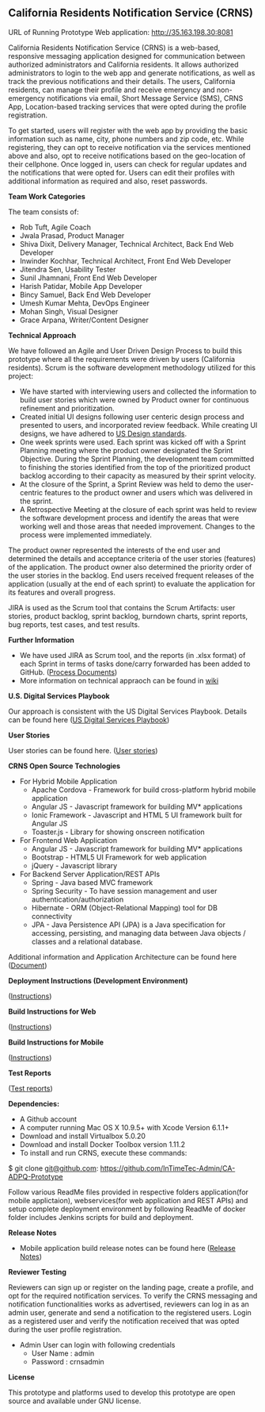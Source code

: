 
**California Residents Notification Service (CRNS)**
------------------------------------------------

URL of Running Prototype Web application: http://35.163.198.30:8081

California Residents Notification Service (CRNS) is a web-based, responsive messaging application designed for communication between authorized administrators and California residents. It allows authorized administrators to login to the web app and generate notifications, as well as track the previous notifications and their details. The users, California residents, can manage their profile and receive emergency and non-emergency notifications via email, Short Message Service (SMS), CRNS App, Location-based tracking services that were opted during the profile registration.

To get started, users will register with the web app by providing the basic information such as name, city, phone numbers and zip code, etc. While registering, they can opt to receive notification via the services mentioned above and also, opt to receive notifications based on the geo-location of their cellphone. Once logged in, users can check for regular updates and the notifications that were opted for. Users can edit their profiles with additional information as required and also, reset passwords.

**Team Work Categories**

 The team consists of:

- Rob Tuft, Agile Coach
- Jwala Prasad, Product Manager 
- Shiva Dixit, Delivery Manager, Technical Architect, Back End Web Developer
- Inwinder Kochhar, Technical Architect, Front End Web Developer
- Jitendra Sen, Usability Tester
- Sunil Jhamnani, Front End Web Developer
- Harish Patidar, Mobile App Developer
- Bincy Samuel, Back End Web Developer
- Umesh Kumar Mehta, DevOps Engineer
- Mohan Singh, Visual Designer
- Grace Arpana, Writer/Content Designer

**Technical Approach**

We have followed an Agile and User Driven Design Process to build this prototype where all the requirements were driven by users (California residents). Scrum is the software development methodology utilized for this project:

 - We have started with interviewing users and collected the information to build user stories which were owned by Product owner for continuous refinement and prioritization.
 - Created initial UI designs following user centeric design process and presented to users, and incorporated review feedback. While creating UI designs, we have adhered to [US Design standards](https://standards.usa.gov/).
 - One week sprints were used.  Each sprint was kicked off with a Sprint Planning meeting where the product owner designated the Sprint Objective. During the Sprint Planning, the development team committed to finishing the stories identified from the top of the prioritized product backlog according to their capacity as measured by their sprint velocity. 
 - At the closure of the Sprint, a Sprint Review was held to demo the user-centric features to the product owner and users which was delivered in the sprint. 
 - A Retrospective Meeting at the closure of each sprint was held to review the software development process and identify the areas that were working well and those areas that needed improvement. Changes to the process were implemented immediately.  

The product owner represented the interests of the end user and determined the details and acceptance criteria of the user stories (features) of the application. The product owner also determined the priority order of the user stories in the backlog. End users received frequent releases of the application (usually at the end of each sprint) to evaluate the application for its features and overall progress.

JIRA is used as the Scrum tool that contains the Scrum Artifacts: user stories, product backlog, sprint backlog, burndown charts, sprint reports, bug reports, test cases, and test results. 

**Further Information**
 -  We have used JIRA as Scrum tool, and the reports (in .xlsx format) of each Sprint in terms of tasks done/carry forwarded has been added to GitHub. ([Process Documents](https://github.com/InTimeTec-Admin/CA-ADPQ-Prototype/tree/master/process-docs))
 - More information on technical appraoch can be found in [wiki](https://github.com/InTimeTec-Admin/CA-ADPQ-Prototype/wiki/Application-Architecture-&-Technical-Approach)

**U.S. Digital Services Playbook**

Our approach is consistent with the US Digital Services Playbook. Details can be found here ([US Digital Services Playbook](https://github.com/InTimeTec-Admin/CA-ADPQ-Prototype/wiki/U.S.-Digital-Services-Playbook))


**User Stories**

User stories can be found here. ([User stories](https://github.com/InTimeTec-Admin/CA-ADPQ-Prototype/wiki/User-Stories))


**CRNS Open Source Technologies**

- For Hybrid Mobile Application
	- Apache Cordova - Framework for build cross-platform hybrid mobile application
	- Angular JS - Javascript framework for building MV* applications
	- Ionic Framework - Javascript and HTML 5 UI framework built for Angular JS
	- Toaster.js - Library for showing onscreen notification
- For Frontend Web Application
	- Angular JS - Javascript framework for building MV* applications
	- Bootstrap - HTML5 UI Framework for web application
	- jQuery - Javascript library
- For Backend Server Application/REST APIs
	- Spring - Java based MVC framework
	- Spring Security - To have session management and user authentication/authorization
	- Hibernate - ORM (Object-Relational Mapping) tool for DB connectivity
	- JPA - Java Persistence API (JPA) is a Java specification for accessing, persisting, and managing data between Java objects / classes and a relational database.

Additional information and Application Architecture can be found here ([Document](https://github.com/InTimeTec-Admin/CA-ADPQ-Prototype/wiki/Application-Architecture))


**Deployment Instructions (Development Environment)**

([Instructions](https://github.com/InTimeTec-Admin/CA-ADPQ-Prototype/blob/master/devops/README.MD))


**Build Instructions for Web**

([Instructions](https://github.com/InTimeTec-Admin/CA-ADPQ-Prototype/blob/master/webservice/README.md))


**Build Instructions for Mobile**

([Instructions](https://github.com/InTimeTec-Admin/CA-ADPQ-Prototype/blob/master/application/README.md))

**Test Reports**

([Test reports](https://github.com/InTimeTec-Admin/CA-ADPQ-Prototype/tree/master/process-docs/Test-reports))


**Dependencies:**

* A Github account
* A computer running Mac OS X 10.9.5+ with Xcode Version 6.1.1+
* Download and install Virtualbox 5.0.20
* Download and install Docker Toolbox version 1.11.2
* To install and run CRNS, execute these commands:

$ git clone git@github.com: https://github.com/InTimeTec-Admin/CA-ADPQ-Prototype

Follow various ReadMe files provided in respective folders application(for mobile applictaion), webservices(for web application and REST APIs) and setup complete deployment environment by following ReadMe of docker folder includes Jenkins scripts for build and deployment.
 
 
**Release Notes**
- Mobile application build release notes can be found here ([Release Notes](https://github.com/InTimeTec-Admin/CA-ADPQ-Prototype/blob/master/builds/Release%20Notes.md))

<b>Reviewer Testing</b>

Reviewers can sign up or register on the landing page, create a profile, and opt for the required notification services. To verify the CRNS messaging and notification functionalities works as advertised, reviewers can log in as an admin user, generate and send a notification to the registered users. Login as a registered user and verify the notification received that was opted during the user profile registration. 

- Admin User can login with following credentials
	- User Name : admin
	- Password : crnsadmin

**License**

This prototype and platforms used to develop this prototype are open source and available under GNU license.
